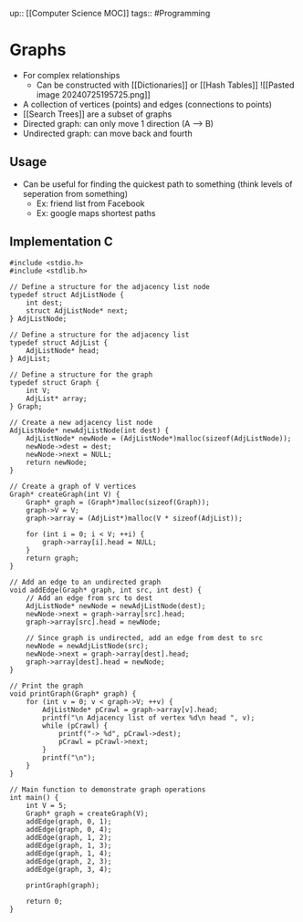 up:: [[Computer Science MOC]]
tags:: #Programming  
# Graphs
- For complex relationships
	- Can be constructed with [[Dictionaries]] or [[Hash Tables]]
![[Pasted image 20240725195725.png]]
- A collection of vertices (points) and edges (connections to points)
- [[Search Trees]] are a subset of graphs
- Directed graph: can only move 1 direction (A --> B)
- Undirected graph: can move back and fourth
## Usage
- Can be useful for finding the quickest path to something (think levels of seperation from something)
	- Ex: friend list from Facebook 
	- Ex: google maps shortest paths
## Implementation C
```
#include <stdio.h>
#include <stdlib.h>

// Define a structure for the adjacency list node
typedef struct AdjListNode {
    int dest;
    struct AdjListNode* next;
} AdjListNode;

// Define a structure for the adjacency list
typedef struct AdjList {
    AdjListNode* head;
} AdjList;

// Define a structure for the graph
typedef struct Graph {
    int V;
    AdjList* array;
} Graph;

// Create a new adjacency list node
AdjListNode* newAdjListNode(int dest) {
    AdjListNode* newNode = (AdjListNode*)malloc(sizeof(AdjListNode));
    newNode->dest = dest;
    newNode->next = NULL;
    return newNode;
}

// Create a graph of V vertices
Graph* createGraph(int V) {
    Graph* graph = (Graph*)malloc(sizeof(Graph));
    graph->V = V;
    graph->array = (AdjList*)malloc(V * sizeof(AdjList));

    for (int i = 0; i < V; ++i) {
        graph->array[i].head = NULL;
    }
    return graph;
}

// Add an edge to an undirected graph
void addEdge(Graph* graph, int src, int dest) {
    // Add an edge from src to dest
    AdjListNode* newNode = newAdjListNode(dest);
    newNode->next = graph->array[src].head;
    graph->array[src].head = newNode;

    // Since graph is undirected, add an edge from dest to src
    newNode = newAdjListNode(src);
    newNode->next = graph->array[dest].head;
    graph->array[dest].head = newNode;
}

// Print the graph
void printGraph(Graph* graph) {
    for (int v = 0; v < graph->V; ++v) {
        AdjListNode* pCrawl = graph->array[v].head;
        printf("\n Adjacency list of vertex %d\n head ", v);
        while (pCrawl) {
            printf("-> %d", pCrawl->dest);
            pCrawl = pCrawl->next;
        }
        printf("\n");
    }
}

// Main function to demonstrate graph operations
int main() {
    int V = 5;
    Graph* graph = createGraph(V);
    addEdge(graph, 0, 1);
    addEdge(graph, 0, 4);
    addEdge(graph, 1, 2);
    addEdge(graph, 1, 3);
    addEdge(graph, 1, 4);
    addEdge(graph, 2, 3);
    addEdge(graph, 3, 4);

    printGraph(graph);

    return 0;
}

```
